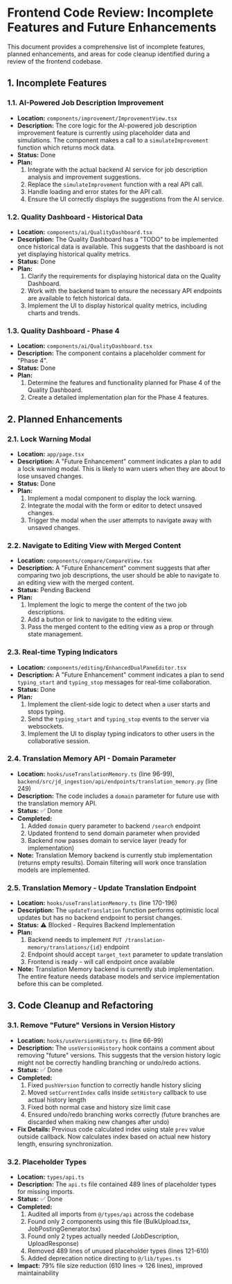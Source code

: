 # Frontend Code Review: Incomplete Features and Future Enhancements

This document provides a comprehensive list of incomplete features, planned enhancements, and areas for code cleanup identified during a review of the frontend codebase.

## 1. Incomplete Features

### 1.1. AI-Powered Job Description Improvement

*   **Location:** `components/improvement/ImprovementView.tsx`
*   **Description:** The core logic for the AI-powered job description improvement feature is currently using placeholder data and simulations. The component makes a call to a `simulateImprovement` function which returns mock data.
*   **Status:** Done
*   **Plan:**
    1.  Integrate with the actual backend AI service for job description analysis and improvement suggestions.
    2.  Replace the `simulateImprovement` function with a real API call.
    3.  Handle loading and error states for the API call.
    4.  Ensure the UI correctly displays the suggestions from the AI service.

### 1.2. Quality Dashboard - Historical Data

*   **Location:** `components/ai/QualityDashboard.tsx`
*   **Description:** The Quality Dashboard has a "TODO" to be implemented once historical data is available. This suggests that the dashboard is not yet displaying historical quality metrics.
*   **Status:** Done
*   **Plan:**
    1.  Clarify the requirements for displaying historical data on the Quality Dashboard.
    2.  Work with the backend team to ensure the necessary API endpoints are available to fetch historical data.
    3.  Implement the UI to display historical quality metrics, including charts and trends.

### 1.3. Quality Dashboard - Phase 4

*   **Location:** `components/ai/QualityDashboard.tsx`
*   **Description:** The component contains a placeholder comment for "Phase 4".
*   **Status:** Done
*   **Plan:**
    1.  Determine the features and functionality planned for Phase 4 of the Quality Dashboard.
    2.  Create a detailed implementation plan for the Phase 4 features.

## 2. Planned Enhancements

### 2.1. Lock Warning Modal

*   **Location:** `app/page.tsx`
*   **Description:** A "Future Enhancement" comment indicates a plan to add a lock warning modal. This is likely to warn users when they are about to lose unsaved changes.
*   **Status:** Done
*   **Plan:**
    1.  Implement a modal component to display the lock warning.
    2.  Integrate the modal with the form or editor to detect unsaved changes.
    3.  Trigger the modal when the user attempts to navigate away with unsaved changes.

### 2.2. Navigate to Editing View with Merged Content

*   **Location:** `components/compare/CompareView.tsx`
*   **Description:** A "Future Enhancement" comment suggests that after comparing two job descriptions, the user should be able to navigate to an editing view with the merged content.
*   **Status:** Pending Backend
*   **Plan:**
    1.  Implement the logic to merge the content of the two job descriptions.
    2.  Add a button or link to navigate to the editing view.
    3.  Pass the merged content to the editing view as a prop or through state management.

### 2.3. Real-time Typing Indicators

*   **Location:** `components/editing/EnhancedDualPaneEditor.tsx`
*   **Description:** A "Future Enhancement" comment indicates a plan to send `typing_start` and `typing_stop` messages for real-time collaboration.
*   **Status:** Done
*   **Plan:**
    1.  Implement the client-side logic to detect when a user starts and stops typing.
    2.  Send the `typing_start` and `typing_stop` events to the server via websockets.
    3.  Implement the UI to display typing indicators to other users in the collaborative session.

### 2.4. Translation Memory API - Domain Parameter

*   **Location:** `hooks/useTranslationMemory.ts` (line 96-99), `backend/src/jd_ingestion/api/endpoints/translation_memory.py` (line 249)
*   **Description:** The code includes a `domain` parameter for future use with the translation memory API.
*   **Status:** ✅ Done
*   **Completed:**
    1.  Added `domain` query parameter to backend `/search` endpoint
    2.  Updated frontend to send domain parameter when provided
    3.  Backend now passes domain to service layer (ready for implementation)
*   **Note:** Translation Memory backend is currently stub implementation (returns empty results). Domain filtering will work once translation models are implemented.

### 2.5. Translation Memory - Update Translation Endpoint

*   **Location:** `hooks/useTranslationMemory.ts` (line 170-196)
*   **Description:** The `updateTranslation` function performs optimistic local updates but has no backend endpoint to persist changes.
*   **Status:** ⚠️ Blocked - Requires Backend Implementation
*   **Plan:**
    1.  Backend needs to implement `PUT /translation-memory/translations/{id}` endpoint
    2.  Endpoint should accept `target_text` parameter to update translation
    3.  Frontend is ready - will call endpoint once available
*   **Note:** Translation Memory backend is currently stub implementation. The entire feature needs database models and service implementation before this can be completed.

## 3. Code Cleanup and Refactoring

### 3.1. Remove "Future" Versions in Version History

*   **Location:** `hooks/useVersionHistory.ts` (line 66-99)
*   **Description:** The `useVersionHistory` hook contains a comment about removing "future" versions. This suggests that the version history logic might not be correctly handling branching or undo/redo actions.
*   **Status:** ✅ Done
*   **Completed:**
    1.  Fixed `pushVersion` function to correctly handle history slicing
    2.  Moved `setCurrentIndex` calls inside `setHistory` callback to use actual history length
    3.  Fixed both normal case and history size limit case
    4.  Ensured undo/redo branching works correctly (future branches are discarded when making new changes after undo)
*   **Fix Details:** Previous code calculated index using stale `prev` value outside callback. Now calculates index based on actual new history length, ensuring synchronization.

### 3.2. Placeholder Types

*   **Location:** `types/api.ts`
*   **Description:** The `api.ts` file contained 489 lines of placeholder types for missing imports.
*   **Status:** ✅ Done
*   **Completed:**
    1.  Audited all imports from `@/types/api` across the codebase
    2.  Found only 2 components using this file (BulkUpload.tsx, JobPostingGenerator.tsx)
    3.  Found only 2 types actually needed (JobDescription, UploadResponse)
    4.  Removed 489 lines of unused placeholder types (lines 121-610)
    5.  Added deprecation notice directing to `@/lib/types.ts`
*   **Impact:** 79% file size reduction (610 lines → 126 lines), improved maintainability
